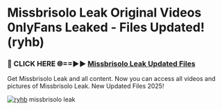 # Missbrisolo Leak Original Videos 0nlyFans Leaked - Files Updated! (ryhb)

<h3>🔴 CLICK HERE 🌐==►► <a href="https://tinyurl.com/2jnfzry5" rel="nofollow">Missbrisolo Leak Updated Files</a></h3>

Get Missbrisolo Leak and all content. Now you can access all videos and pictures of Missbrisolo Leak. New Updated Files 2025!

[![ryhb](https://i.imgur.com/GyGTBgg.gif)](https://tinyurl.com/2jnfzry5)
missbrisolo leak